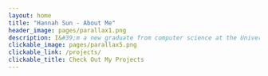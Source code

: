 ```yaml
---
layout: home
title: "Hannah Sun - About Me"
header_image: pages/parallax1.png
description: I&#39;m a new graduate from computer science at the University of Calgary, who&#39;s very passionate about UI design and software development.
clickable_image: pages/parallax5.png
clickable_link: /projects/
clickable_title: Check Out My Projects
---
```

